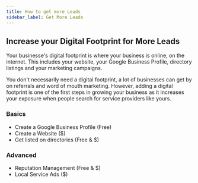 ```yaml
---
title: How to get more Leads
sidebar_label: Get More Leads
---
```


## Increase your Digital Footprint for More Leads

Your businesse's digital footprint is where your business is online, on the internet. This includes your website, your Google Business Profile, directory listings and your marketing campaigns.

You don't necessarily need a digital footprint, a lot of businesses can get by on referrals and word of mouth marketing. However, adding a digital footprint is one of the first steps in growing your business as it increases your exposure when people search for service providers like yours.

### Basics

- Create a Google Business Profile (Free)
- Create a Website ($)
- Get listed on directories (Free & $)

### Advanced

- Reputation Management (Free & $)
- Local Service Ads ($)
